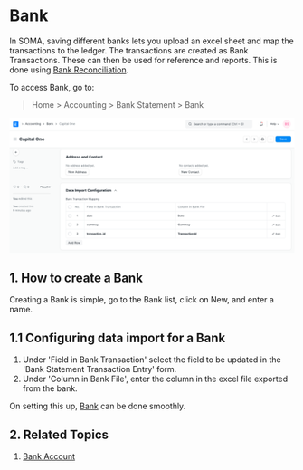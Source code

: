 
# Bank


In SOMA, saving different banks lets you upload an excel sheet and map the transactions to the ledger. The transactions are created as Bank Transactions. These can then be used for reference and reports. This is done using [Bank Reconciliation](/docs/en/accounts/bank-reconciliation).


To access Bank, go to:



> 
> Home > Accounting > Bank Statement > Bank
> 
> 
> 


![Bank](/files/bank.png)


## 1. How to create a Bank


Creating a Bank is simple, go to the Bank list, click on New, and enter a name.


## 1.1 Configuring data import for a Bank


1. Under 'Field in Bank Transaction' select the field to be updated in the 'Bank Statement Transaction Entry' form.
2. Under 'Column in Bank File', enter the column in the excel file exported from the bank.


On setting this up, [Bank](/docs/en/accounts/bank-reconciliation) can be done smoothly.


## 2. Related Topics


1. [Bank Account](/docs/en/accounts/bank-account)


